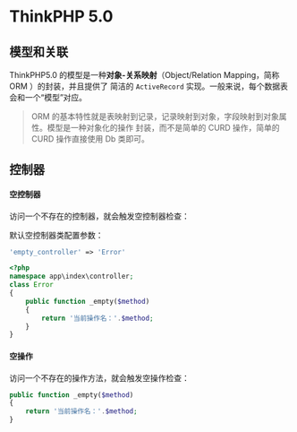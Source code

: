 # ThinkPHP 5.0

## 模型和关联

ThinkPHP5.0 的模型是一种**对象-关系映射**（Object/Relation	Mapping，简称 ORM ）的封装，并且提供了 简洁的 `ActiveRecord` 实现。一般来说，每个数据表会和一个“模型”对应。

> ORM 的基本特性就是表映射到记录，记录映射到对象，字段映射到对象属性。模型是一种对象化的操作 封装，而不是简单的 CURD 操作，简单的 CURD 操作直接使用 Db 类即可。



## 控制器

#### 空控制器

访问一个不存在的控制器，就会触发空控制器检查：

默认空控制器类配置参数：

```php
'empty_controller' => 'Error'
```

```php
<?php
namespace app\index\controller;
class Error
{
    public function _empty($method)
    {
        return '当前操作名：'.$method;
    }
}
```



#### 空操作

访问一个不存在的操作方法，就会触发空操作检查：

```php
public function _empty($method)
{
    return '当前操作名：'.$method;
}
```

